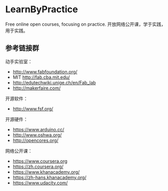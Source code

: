 # LearnByPractice
Free online open courses, focusing on practice. 开放网络公开课，学于实践，用于实践。

## 参考链接群
动手实验室：

* http://www.fabfoundation.org/
* MIT  http://fab.cba.mit.edu/
* http://edutechwiki.unige.ch/en/Fab_lab
* http://makerfaire.com/

开源软件：

* http://www.fsf.org/

开源硬件：

* https://www.arduino.cc/
* http://www.oshwa.org/
* http://opencores.org/

网络公开课：

* https://www.coursera.org
* https://zh.coursera.org/
* https://www.khanacademy.org/
* https://zh-hans.khanacademy.org/
* https://www.udacity.com/

